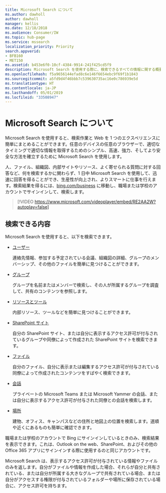 ```yaml
---
title: Microsoft Search について
ms.author: dawholl
author: dawholl
manager: kellis
ms.date: 12/18/2018
ms.audience: Consumer/IW
ms.topic: hub-page
ms.service: mssearch
localization_priority: Priority
search.appverid:
- BFB160
- MET150
ms.assetid: b453e6f0-10cf-4384-9914-241f425cd5f9
description: Microsoft Search を使用する際に、検索できるすべての情報に関する概要を取得します
ms.openlocfilehash: f5a9656144efad8c6e146f6654ebc9f69f1b1843
ms.sourcegitcommit: a5fd9d4f46bbb7c539630735ac16e0c786939e5d
ms.translationtype: HT
ms.contentlocale: ja-JP
ms.lasthandoff: 05/01/2019
ms.locfileid: "33508947"
---
```

# <a name="about-microsoft-search"></a>Microsoft Search について

Microsoft Search を使用すると、検索作業と Web を 1 つのエクスペリエンスに簡単にまとめることができます。任意のデバイスの任意のブラウザーで、適切なタイミングで適切な情報を取得するためのシンプル、高速、強力、そしてより安全な方法を確立するために Microsoft Search を使用します。
  
人、ファイル、組織図、内部サイトやリソース、よく寄せられる質問に対する回答など、何を検索するかに関わらず、1 日中 Microsoft Search を使用して、迅速に回答を得ることができ、生産性が向上され、よりスマートに仕事を行えます。検索結果を得るには、[bing.com/business](https://www.bing.com/business) に移動し、職場または学校のアカウントでサインインして、検索します。 
  
> [!VIDEO https://www.microsoft.com/videoplayer/embed/RE2AA2W?autoplay=false]

## <a name="what-you-can-find"></a>検索できる内容
  
Microsoft Search を使用すると、以下を検索できます。
  
- [ユーザー](find-people-and-groups.md)
    
    連絡先情報、参加する予定されている会議、組織図の詳細、グループのメンバーシップ、その他のファイルを簡単に見つけることができます。
    
- [グループ](find-people-and-groups.md)
    
    グループを名前またはメンバーで検索し、その人が所属するグループを調査して、共有のコンテンツを参照します。
    
- [リソースとツール](find-resources-tools-and-more.md)
    
    内部リソース、ツールなどを簡単に見つけることができます。
    
- [SharePoint サイト](find-sharepoint-sites.md)
    
    自分の SharePoint サイト、または自分に表示するアクセス許可が付与されているグループや同僚によって作成された SharePoint サイトを検索できます。
    
- [ファイル](find-files.md)
    
    自分のファイル、自分に表示または編集するアクセス許可が付与されている同僚によって作成されたコンテンツをすばやく検索できます。
    
- [会話](find-conversations.md)
    
    プライベートの Microsoft Teams または Microsoft Yammer の会話、または自分に表示するアクセス許可が付与された同僚との会話を検索します。
    
- [場所](find-locations.md)
    
    建物、オフィス、キャンパスなどの住所と地図上の位置を検索します。道順や近くにあるものも簡単に確認できます。    
    
職場または学校のアカウントで Bing にサインインしているときのみ、検索結果を表示できます。これは、Outlook on the web、SharePoint、およびその他の Office 365 アプリにサインインする際に使用するのと同じアカウントです。 
  
Microsoft Search は、表示するアクセス許可が付与されている情報やファイルのみを返します。自分がファイルや情報を作成した場合、それらが自分と共有されている、または自分が所属する大きなグループで共有されている場合、または自分がアクセスする権限が付与されているフォルダーや場所に保存されている場合に、アクセス許可を持ちます。

  

